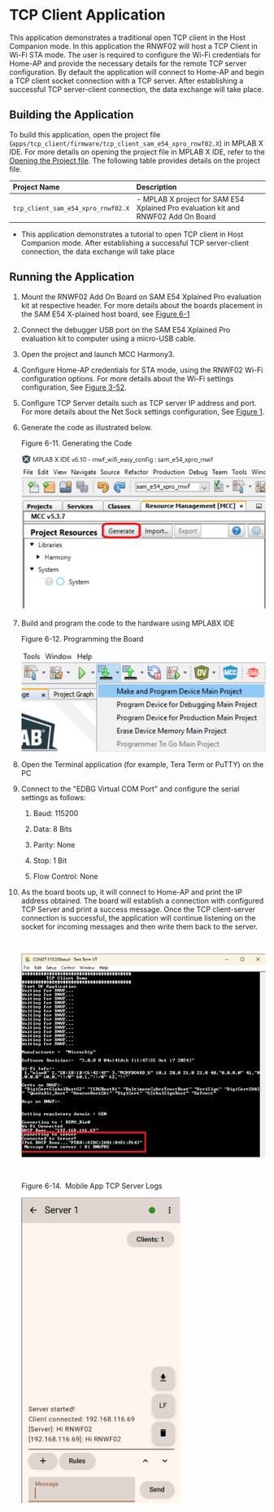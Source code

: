 #  TCP Client Application
This application demonstrates a traditional open TCP client in the Host Companion mode. In this application the RNWF02 will host a TCP Client in Wi-Fi STA mode. The user is required to configure the Wi-Fi credentials for Home-AP and provide the necessary details for the remote TCP server configuration. By default the application will connect to Home-AP and begin a TCP client socket connection with a TCP server. After establishing a successful TCP server-client connection, the data exchange will take place.

## Building the Application

To build this application, open the project file \(`apps/tcp_client/firmware/tcp_client_sam_e54_xpro_rnwf02.X`\) in MPLAB X IDE. For more details on opening the project file in MPLAB X IDE, refer to the [Opening the Project file](../wifi_easy_config/docs/GUID-671CCA8C-64AE-4EA1-B144-D46A6FEE76FF.md). The following table provides details on the project file.

|Project Name|Description|
|:-----------|:----------|
|`tcp_client_sam_e54_xpro_rnwf02.X`| -   MPLAB X project for SAM E54 Xplained Pro evaluation kit and RNWF02 Add On Board
-   This application demonstrates a tutorial to open TCP client in Host Companion mode. After establishing a successful TCP server-client connection, the data exchange will take place


## Running the Application

1.  Mount the RNWF02 Add On Board on SAM E54 Xplained Pro evaluation kit at respective header. For more details about the boards placement in the SAM E54 X-plained host board, see [Figure 6-1](../wifi_easy_config/docs/GUID-7BA99DE1-89EB-4DD7-973B-974B175D657A.md#FIG_B4M_3WX_PZB)
2.  Connect the debugger USB port on the SAM E54 Xplained Pro evaluation kit to computer using a micro-USB cable.
3.  Open the project and launch MCC Harmony3.
4.  Configure Home-AP credentials for STA mode, using the RNWF02 Wi-Fi configuration options. For more details about the Wi-Fi settings configuration, See [Figure 3-52](../wifi_easy_config/docs/GUID-CE9CEDFD-5FD4-4BC4-AB96-17647C430816.md#GUID-98F61951-56D2-4B91-B509-2A796802408B).
5.  Configure TCP Server details such as TCP server IP address and port. For more details about the Net Sock settings configuration, See [Figure 1](docs/GUID-834E84DC-609A-4A37-853F-3552166E1009.md#FIG_M55_PXS_SZB).
6.  Generate the code as illustrated below.

    Figure 6-11. Generating the Code

    ![](docs/images/GUID-EDD3733E-E395-4AB6-BD2F-046D2C8D165A-low.png)

7.  Build and program the code to the hardware using MPLABX IDE

    Figure 6-12. Programming the Board

    ![](docs/images/GUID-7B288BCE-2B86-4B4E-A43A-7E862137384C-low.png)

8.  Open the Terminal application \(for example, Tera Term or PuTTY\) on the PC

9.  Connect to the "EDBG Virtual COM Port" and configure the serial settings as follows:

    1.  Baud: 115200

    2.  Data: 8 Bits

    3.  Parity: None

    4.  Stop: 1 Bit

    5.  Flow Control: None

10. As the board boots up, it will connect to Home-AP and print the IP address obtained. The board will establish a connection with configured TCP Server and print a success message. Once the TCP client-server connection is successful, the application will continue listening on the socket for incoming messages and then write them back to the server.

    <br />

    ![TCP Client - Serial Logs](docs/images/GUID-6DE0F6F6-65B7-4205-912C-E1E3DFEEB337-low.png)

    <br />

    Figure 6-14. Mobile App TCP Server Logs

    ![](docs/images/GUID-946340A6-82AB-41FD-B5EA-5E0FB6DA0DA8-low.png)
